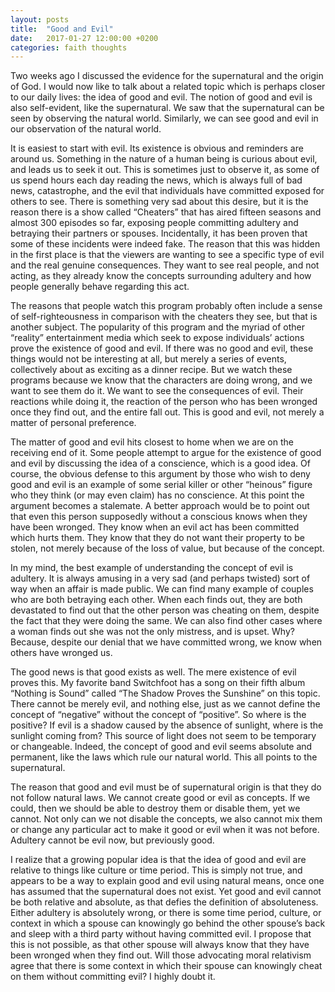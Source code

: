 ```yaml
---
layout: posts
title:  "Good and Evil"
date:   2017-01-27 12:00:00 +0200
categories: faith thoughts
---
```

Two weeks ago I discussed the evidence for the supernatural and the origin of God. I would now like to talk about a related topic which is perhaps closer to our daily lives: the idea of good and evil. The notion of good and evil is also self-evident, like the supernatural. We saw that the supernatural can be seen by observing the natural world. Similarly, we can see good and evil in our observation of the natural world.

It is easiest to start with evil. Its existence is obvious and reminders are around us. Something in the nature of a human being is curious about evil, and leads us to seek it out. This is sometimes just to observe it, as some of us spend hours each day reading the news, which is always full of bad news, catastrophe, and the evil that individuals have committed exposed for others to see. There is something very sad about this desire, but it is the reason there is a show called “Cheaters” that has aired fifteen seasons and almost 300 episodes so far, exposing people committing adultery and betraying their partners or spouses. Incidentally, it has been proven that some of these incidents were indeed fake. The reason that this was hidden in the first place is that the viewers are wanting to see a specific type of evil and the real genuine consequences. They want to see real people, and not acting, as they already know the concepts surrounding adultery and how people generally behave regarding this act.

The reasons that people watch this program probably often include a sense of self-righteousness in comparison with the cheaters they see, but that is another subject. The popularity of this program and the myriad of other “reality” entertainment media which seek to expose individuals’ actions prove the existence of good and evil. If there was no good and evil, these things would not be interesting at all, but merely a series of events, collectively about as exciting as a dinner recipe. But we watch these programs because we know that the characters are doing wrong, and we want to see them do it. We want to see the consequences of evil. Their reactions while doing it, the reaction of the person who has been wronged once they find out, and the entire fall out. This is good and evil, not merely a matter of personal preference.

The matter of good and evil hits closest to home when we are on the receiving end of it. Some people attempt to argue for the existence of good and evil by discussing the idea of a conscience, which is a good idea. Of course, the obvious defense to this argument by those who wish to deny good and evil is an example of some serial killer or other “heinous” figure who they think (or may even claim) has no conscience. At this point the argument becomes a stalemate. A better approach would be to point out that even this person supposedly without a conscious knows when they have been wronged. They know when an evil act has been committed which hurts them. They know that they do not want their property to be stolen, not merely because of the loss of value, but because of the concept.

In my mind, the best example of understanding the concept of evil is adultery. It is always amusing in a very sad (and perhaps twisted) sort of way when an affair is made public. We can find many example of couples who are both betraying each other. When each finds out, they are both devastated to find out that the other person was cheating on them, despite the fact that they were doing the same. We can also find other cases where a woman finds out she was not the only mistress, and is upset. Why? Because, despite our denial that we have committed wrong, we know when others have wronged us.

The good news is that good exists as well. The mere existence of evil proves this. My favorite band Switchfoot has a song on their fifth album “Nothing is Sound” called “The Shadow Proves the Sunshine” on this topic. There cannot be merely evil, and nothing else, just as we cannot define the concept of “negative” without the concept of “positive”.  So where is the positive? If evil is a shadow caused by the absence of sunlight, where is the sunlight coming from? This source of light does not seem to be temporary or changeable. Indeed, the concept of good and evil seems absolute and permanent, like the laws which rule our natural world. This all points to the supernatural.

The reason that good and evil must be of supernatural origin is that they do not follow natural laws. We cannot create good or evil as concepts. If we could, then we should be able to destroy them or disable them, yet we cannot. Not only can we not disable the concepts, we also cannot mix them or change any particular act to make it good or evil when it was not before. Adultery cannot be evil now, but previously good.

I realize that a growing popular idea is that the idea of good and evil are relative to things like culture or time period. This is simply not true, and appears to be a way to explain good and evil using natural means, once one has assumed that the supernatural does not exist. Yet good and evil cannot be both relative and absolute, as that defies the definition of absoluteness. Either adultery is absolutely wrong, or there is some time period, culture, or context in which a spouse can knowingly go behind the other spouse’s back and sleep with a third party without having committed evil. I propose that this is not possible, as that other spouse will always know that they have been wronged when they find out. Will those advocating moral relativism agree that there is some context in which their spouse can knowingly cheat on them without committing evil? I highly doubt it.
